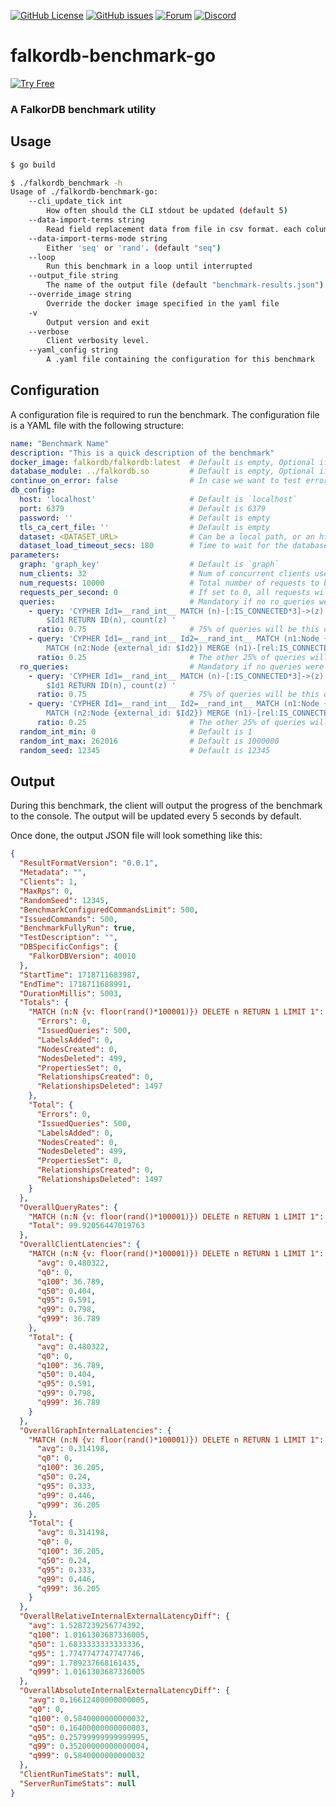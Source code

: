 
[![GitHub License](https://img.shields.io/badge/License-Apache_2.0-blue.svg)](https://github.com/FalkorDB/falkordb-benchmark-go/blob/main/LICENSE)
[![GitHub issues](https://img.shields.io/github/release/FalkorDB/falkordb-benchmark-go.svg)](https://github.com/FalkorDB/falkordb-benchmark-go/releases/latest)
[![Forum](https://img.shields.io/badge/Forum-falkordb-blue)](https://github.com/orgs/FalkorDB/discussions)
[![Discord](https://img.shields.io/discord/1146782921294884966?style=flat-square)](https://discord.gg/ErBEqN9E)

# falkordb-benchmark-go

[![Try Free](https://img.shields.io/badge/Try%20Free-FalkorDB%20Cloud-FF8101?labelColor=FDE900&style=for-the-badge&link=https://app.falkordb.cloud)](https://app.falkordb.cloud)

### A FalkorDB benchmark utility

## Usage

```bash
$ go build

$ ./falkordb_benchmark -h
Usage of ./falkordb-benchmark-go:
    --cli_update_tick int
        How often should the CLI stdout be updated (default 5)
    --data-import-terms string
        Read field replacement data from file in csv format. each column should start and end with '__' chars. Example __field1__,__field2__.
    --data-import-terms-mode string
        Either 'seq' or 'rand'. (default "seq")
    --loop
        Run this benchmark in a loop until interrupted
    --output_file string
        The name of the output file (default "benchmark-results.json")
    --override_image string
        Override the docker image specified in the yaml file
    -v    
        Output version and exit
    --verbose
        Client verbosity level.
    --yaml_config string
        A .yaml file containing the configuration for this benchmark

```

## Configuration

A configuration file is required to run the benchmark. The configuration file is a YAML file with the following structure:

```yaml
name: "Benchmark Name"
description: "This is a quick description of the benchmark"
docker_image: falkordb/falkordb:latest  # Default is empty, Optional if database_module is provided
database_module: ../falkordb.so         # Default is empty, Optional if docker_image is provided, if it exists as well as the docker image, database_module will be copied and mounted into the container
continue_on_error: false                # In case we want to test error rates etc.
db_config:
  host: 'localhost'                     # Default is `localhost`
  port: 6379                            # Default is 6379
  password: ''                          # Default is empty
  tls_ca_cert_file: ''                  # Default is empty
  dataset: <DATASET_URL>                # Can be a local path, or an http(s) URL, default is empty
  dataset_load_timeout_secs: 180        # Time to wait for the database to start when using a dataset, default is 180
parameters:
  graph: 'graph_key'                    # Default is `graph`
  num_clients: 32                       # Num of concurrent clients used to benchmark, default is 50
  num_requests: 10000                   # Total number of requests to be made, default is 1,000,000
  requests_per_second: 0                # If set to 0, all requests will be made without delay, default is 0
  queries:                              # Mandatory if no ro_queries were provided
    - query: 'CYPHER Id1=__rand_int__ MATCH (n)-[:IS_CONNECTED*3]->(z) WHERE ID(n) =
        $Id1 RETURN ID(n), count(z) '
      ratio: 0.75                       # 75% of queries will be this one
    - query: 'CYPHER Id1=__rand_int__ Id2=__rand_int__ MATCH (n1:Node {external_id:$Id1})
        MATCH (n2:Node {external_id: $Id2}) MERGE (n1)-[rel:IS_CONNECTED]->(n2)'
      ratio: 0.25                       # The other 25% of queries will be this one
  ro_queries:                           # Mandatory if no queries were provided
    - query: 'CYPHER Id1=__rand_int__ MATCH (n)-[:IS_CONNECTED*3]->(z) WHERE ID(n) =
        $Id1 RETURN ID(n), count(z) '
      ratio: 0.75                       # 75% of queries will be this one
    - query: 'CYPHER Id1=__rand_int__ Id2=__rand_int__ MATCH (n1:Node {external_id:$Id1})
        MATCH (n2:Node {external_id: $Id2}) MERGE (n1)-[rel:IS_CONNECTED]->(n2)'
      ratio: 0.25                       # The other 25% of queries will be this one
  random_int_min: 0                     # Default is 1
  random_int_max: 262016                # Default is 1000000
  random_seed: 12345                    # Default is 12345
```

## Output

During this benchmark, the client will output the progress of the benchmark to the console. The output will be updated every 5 seconds by default.

Once done, the output JSON file will look something like this:

```json
{
  "ResultFormatVersion": "0.0.1",
  "Metadata": "",
  "Clients": 1,
  "MaxRps": 0,
  "RandomSeed": 12345,
  "BenchmarkConfiguredCommandsLimit": 500,
  "IssuedCommands": 500,
  "BenchmarkFullyRun": true,
  "TestDescription": "",
  "DBSpecificConfigs": {
    "FalkorDBVersion": 40010
  },
  "StartTime": 1718711683987,
  "EndTime": 1718711688991,
  "DurationMillis": 5003,
  "Totals": {
    "MATCH (n:N {v: floor(rand()*100001)}) DELETE n RETURN 1 LIMIT 1": {
      "Errors": 0,
      "IssuedQueries": 500,
      "LabelsAdded": 0,
      "NodesCreated": 0,
      "NodesDeleted": 499,
      "PropertiesSet": 0,
      "RelationshipsCreated": 0,
      "RelationshipsDeleted": 1497
    },
    "Total": {
      "Errors": 0,
      "IssuedQueries": 500,
      "LabelsAdded": 0,
      "NodesCreated": 0,
      "NodesDeleted": 499,
      "PropertiesSet": 0,
      "RelationshipsCreated": 0,
      "RelationshipsDeleted": 1497
    }
  },
  "OverallQueryRates": {
    "MATCH (n:N {v: floor(rand()*100001)}) DELETE n RETURN 1 LIMIT 1": 99.92056447019763,
    "Total": 99.92056447019763
  },
  "OverallClientLatencies": {
    "MATCH (n:N {v: floor(rand()*100001)}) DELETE n RETURN 1 LIMIT 1": {
      "avg": 0.480322,
      "q0": 0,
      "q100": 36.789,
      "q50": 0.404,
      "q95": 0.591,
      "q99": 0.798,
      "q999": 36.789
    },
    "Total": {
      "avg": 0.480322,
      "q0": 0,
      "q100": 36.789,
      "q50": 0.404,
      "q95": 0.591,
      "q99": 0.798,
      "q999": 36.789
    }
  },
  "OverallGraphInternalLatencies": {
    "MATCH (n:N {v: floor(rand()*100001)}) DELETE n RETURN 1 LIMIT 1": {
      "avg": 0.314198,
      "q0": 0,
      "q100": 36.205,
      "q50": 0.24,
      "q95": 0.333,
      "q99": 0.446,
      "q999": 36.205
    },
    "Total": {
      "avg": 0.314198,
      "q0": 0,
      "q100": 36.205,
      "q50": 0.24,
      "q95": 0.333,
      "q99": 0.446,
      "q999": 36.205
    }
  },
  "OverallRelativeInternalExternalLatencyDiff": {
    "avg": 1.5287239256774392,
    "q100": 1.0161303687336005,
    "q50": 1.6833333333333336,
    "q95": 1.7747747747747746,
    "q99": 1.789237668161435,
    "q999": 1.0161303687336005
  },
  "OverallAbsoluteInternalExternalLatencyDiff": {
    "avg": 0.16612400000000005,
    "q0": 0,
    "q100": 0.5840000000000032,
    "q50": 0.16400000000000003,
    "q95": 0.25799999999999995,
    "q99": 0.35200000000000004,
    "q999": 0.5840000000000032
  },
  "ClientRunTimeStats": null,
  "ServerRunTimeStats": null
}
```
